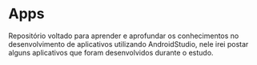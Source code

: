 # Apps
Repositório voltado para aprender e aprofundar os conhecimentos no desenvolvimento de aplicativos utilizando AndroidStudio, nele irei postar alguns aplicativos que foram desenvolvidos durante o estudo.
